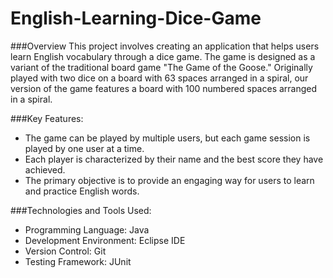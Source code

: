 # English-Learning-Dice-Game
###Overview
This project involves creating an application that helps users learn English vocabulary through a dice game. The game is designed as a variant of the traditional board game "The Game of the Goose." Originally played with two dice on a board with 63 spaces arranged in a spiral, our version of the game features a board with 100 numbered spaces arranged in a spiral.

###Key Features:

- The game can be played by multiple users, but each game session is played by one user at a time.
- Each player is characterized by their name and the best score they have achieved.
- The primary objective is to provide an engaging way for users to learn and practice English words.

###Technologies and Tools Used:

- Programming Language: Java
- Development Environment: Eclipse IDE
- Version Control: Git
- Testing Framework: JUnit
